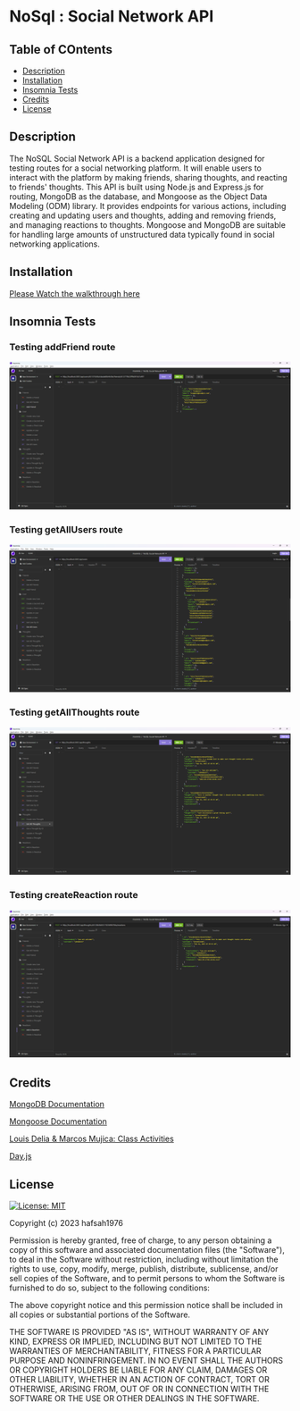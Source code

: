 # NoSql : Social Network API

## Table of COntents

- [Description](#description)
- [Installation](#installation)
- [Insomnia Tests](#insomnia-tests)
- [Credits](#credits)
- [License](#license)

## Description

The NoSQL Social Network API is a backend application designed for testing routes for a social networking platform. It will enable users to interact with the platform by making friends, sharing thoughts, and reacting to friends' thoughts. This API is built using Node.js and Express.js for routing, MongoDB as the database, and Mongoose as the Object Data Modeling (ODM) library. It provides endpoints for various actions, including creating and updating users and thoughts, adding and removing friends, and managing reactions to thoughts. Mongoose and MongoDB are suitable for handling large amounts of unstructured data typically found in social networking applications.

## Installation

[Please Watch the walkthrough here](https://watch.screencastify.com/v/qdES5E871dowgNaoKo1R)

## Insomnia Tests

### Testing addFriend route

![Add Friend](images/addFriend.png)

### Testing getAllUsers route

![Get All Users](images/getAllusers.png)

### Testing getAllThoughts route

![Get All Thoughts](images/getAllThoughts.png)

### Testing createReaction route

![Create Reaction](images/createReaction.png)

## Credits

[MongoDB Documentation](https://www.mongodb.com/docs/manual/query-api/)

[Mongoose Documentation](https://www.npmjs.com/package/mongoose)

[Louis Delia & Marcos Mujica: Class Activities](https://git.bootcampcontent.com/George-Washington-University/GWU-VIRT-FSF-PT-05-2023-U-LOLC/-/tree/main/18-NoSQL/01-Activities)

[Day.js](https://day.js.org/docs/en/display/format)

## License

[![License: MIT](https://img.shields.io/badge/License-MIT-yellow.svg)](https://opensource.org/licenses/MIT)

Copyright (c) 2023 hafsah1976

Permission is hereby granted, free of charge, to any person obtaining a copy
of this software and associated documentation files (the "Software"), to deal
in the Software without restriction, including without limitation the rights
to use, copy, modify, merge, publish, distribute, sublicense, and/or sell
copies of the Software, and to permit persons to whom the Software is
furnished to do so, subject to the following conditions:

The above copyright notice and this permission notice shall be included in all
copies or substantial portions of the Software.

THE SOFTWARE IS PROVIDED "AS IS", WITHOUT WARRANTY OF ANY KIND, EXPRESS OR
IMPLIED, INCLUDING BUT NOT LIMITED TO THE WARRANTIES OF MERCHANTABILITY,
FITNESS FOR A PARTICULAR PURPOSE AND NONINFRINGEMENT. IN NO EVENT SHALL THE
AUTHORS OR COPYRIGHT HOLDERS BE LIABLE FOR ANY CLAIM, DAMAGES OR OTHER
LIABILITY, WHETHER IN AN ACTION OF CONTRACT, TORT OR OTHERWISE, ARISING FROM,
OUT OF OR IN CONNECTION WITH THE SOFTWARE OR THE USE OR OTHER DEALINGS IN THE
SOFTWARE.
